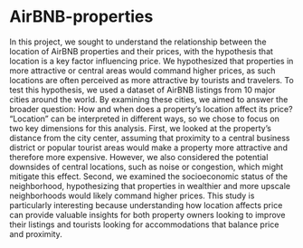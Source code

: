 # AirBNB-properties
In this project, we sought to understand the relationship between the location of AirBNB properties and their prices, with the hypothesis that location is a key factor influencing price. We hypothesized that properties in more attractive or central areas would command higher prices, as such locations are often perceived as more attractive by tourists and travelers. To test this hypothesis, we used a dataset of AirBNB listings from 10 major cities around the world. By examining these cities, we aimed to answer the broader question: How and when does a property’s location affect its price? “Location” can be interpreted in different ways, so we chose to focus on two key dimensions for this analysis. First, we looked at the property’s distance from the city center, assuming that proximity to a central business district or popular tourist areas would make a property more attractive and therefore more expensive. However, we also considered the potential downsides of central locations, such as noise or congestion, which might mitigate this effect. Second, we examined the socioeconomic status of the neighborhood, hypothesizing that properties in wealthier and more upscale neighborhoods would likely command higher prices. This study is particularly interesting because understanding how location affects price can provide valuable insights for both property owners looking to improve their listings and tourists looking for accommodations that balance price and proximity.

